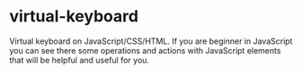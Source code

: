 # virtual-keyboard
Virtual keyboard on JavaScript/CSS/HTML. If you are beginner in JavaScript you can see there some operations and actions with JavaScript elements that will be helpful and useful for you.
